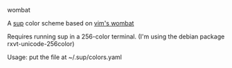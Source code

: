 wombat

A [sup](http://supmua.org/) color scheme based on [vim's
wombat](http://dengmao.wordpress.com/2007/01/22/vim-color-scheme-wombat/)

Requires running sup in a 256-color terminal.
(I'm using the debian package rxvt-unicode-256color)

Usage: put the file at ~/.sup/colors.yaml

